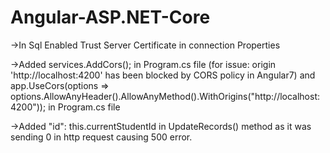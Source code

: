 # Angular-ASP.NET-Core
->In Sql Enabled Trust Server Certificate in connection Properties

->Added services.AddCors(); in Program.cs file (for issue: origin 'http://localhost:4200' has been blocked by CORS policy in Angular7)
	and app.UseCors(options => options.AllowAnyHeader().AllowAnyMethod().WithOrigins("http://localhost:4200")); in Program.cs file 
	
->Added "id": this.currentStudentId in UpdateRecords() method as it was sending 0 in http request causing 500 error.